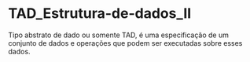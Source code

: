 # TAD_Estrutura-de-dados_II
Tipo abstrato de dado ou somente TAD,  é uma especificação de um conjunto de dados e operações que podem ser executadas sobre esses dados. 
